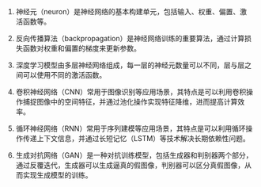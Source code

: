 1. 神经元（neuron）是神经网络的基本构建单元，包括输入、权重、偏置、激活函数等。

2. 反向传播算法（backpropagation）是神经网络训练的重要算法，通过计算损失函数对权重和偏置的梯度来更新参数。

3. 深度学习模型由多层神经网络组成，每一层的神经元数量可以不同，层与层之间可以使用不同的激活函数。

4. 卷积神经网络（CNN）常用于图像识别等应用场景，其特点是可以利用卷积操作捕捉图像中的空间特征，并通过池化操作实现特征降维，进而提高计算效率。

5. 循环神经网络（RNN）常用于序列建模等应用场景，其特点是可以利用循环操作传递上下文信息，并通过长短记忆（LSTM）等技术解决长期依赖性问题。

6. 生成对抗网络（GAN）是一种对抗训练模型，包括生成器和判别器两个部分，通过反覆迭代，生成器可以生成逼真的假图像，判别器可以区分真假图像，从而实现生成模型的训练。